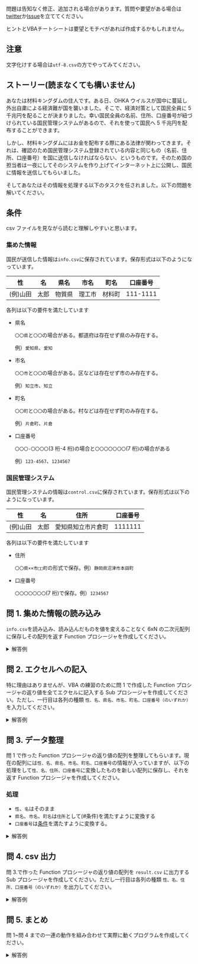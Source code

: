 問題は告知なく修正、追加される場合があります。質問や要望がある場合は[twitter](https://twitter.com/hkimrgakgi)か[Issue](https://github.com/kmgk/Introduction-to-Information-Processing/issues)を立ててください。

ヒントとVBAチートシートは要望とモチベがあれば作成するかもしれません。

## 注意

文字化けする場合は`utf-8.csv`の方でやってみてください。

## ストーリー(読まなくても構いません)

あなたは材料キングダムの住人です。ある日、OHKA ウイルスが国中に蔓延し外出自粛による経済難が国を襲いました。そこで、経済対策として国民全員に 5 千兆円を配ることが決まりました。幸い国民全員の名前、住所、口座番号が紐づけられている国民管理システムがあるので、それを使って国民へ 5 千兆円を配布することができます。

しかし、材料キングダムにはお金を配布する際にある法律が関わってきます。それは、確認のため国民管理システム登録されている内容と同じもの（名前、住所、口座番号）を国に送信しなければならない、というものです。そのため国の担当者は一夜にしてそのシステムを作り上げてインターネット上に公開し、国民に情報を送信してもらいました。

そしてあなたはその情報を処理する以下のタスクを任されました。以下の問題を解いてください。

## 条件

csv ファイルを見ながら読むと理解しやすいと思います。

### 集めた情報

国民が送信した情報は`info.csv`に保存されています。保存形式は以下のようになっています。

| 性       | 名   | 県名   | 市名   | 町名   | 口座番号 |
| -------- | ---- | ------ | ------ | ------ | -------- |
| (例)山田 | 太郎 | 物質県 | 理工市 | 材料町 | 111-1111 |

各列は以下の要件を満たしています

- 県名

  `〇〇県`と`〇〇`の場合がある。都道府は存在せず県のみ存在する。

  例）`愛知県`、`愛知`

- 市名

  `〇〇市`と`〇〇`の場合がある。区などは存在せず市のみ存在する。

  例）`知立市`、`知立`

- 町名

  `〇〇町`と`〇〇`の場合がある。村などは存在せず町のみ存在する。

  例）`片倉町`、`片倉`

- 口座番号

  `〇〇〇-〇〇〇〇`(3 桁-4 桁)の場合と`〇〇〇〇〇〇〇`(7 桁)の場合がある

  例）`123-4567`、`1234567`

### 国民管理システム

国民管理システムの情報は`control.csv`に保存されています。保存形式は以下のようになっています。

| 性       | 名   | 住所               | 口座番号 |
| -------- | ---- | ------------------ | -------- |
| (例)山田 | 太郎 | 愛知県知立市片倉町 | 1111111  |

各列は以下の要件を満たしています

- 住所

  `〇〇県××市□□町`の形式で保存。例）`静岡県沼津市本田町`

- 口座番号

  `〇〇〇〇〇〇〇`(7 桁)で保存。例）`1234567`

## 問 1. 集めた情報の読み込み

`info.csv`を読み込み、読み込んだものを値を変えることなく 6xN の二次元配列に保存しその配列を返す Function プロシージャを作成してください。

<details>
<summary>解答例</summary>

```vb
Function problem1() As String()
    ChDrive ThisWorkbook.Path
    ChDir ThisWorkbook.Path

    Open "info.csv" For Input As #1
    Dim line As String, i As Long
    Dim arr() As String
    Dim lineNum As Long

    lineNum = 0
    Do Until EOF(1)
        Line Input #1, line
        lineElements = Split(line, ",")
        ReDim Preserve arr(5, lineNum)
        For i = 0 To UBound(lineElements)
            arr(i, lineNum) = lineElements(i)
        Next i
        lineNum = lineNum + 1
    Loop

    problem1 = arr()

    Close #1
End Function
```

</details>

## 問 2. エクセルへの記入

特に理由はありませんが、VBA の練習のために問 1 で作成した Function プロシージャの返り値を全てエクセルに記入する Sub プロシージャを作成してください。ただし、一行目は各列の種類 `性、名、県名、市名、町名、口座番号（のいずれか）`を入力してください。

<details>
<summary>解答例</summary>

```vb
Sub problem2(ByRef arr() As String)
    Dim i As Long, j As Long

    For i = 0 To UBound(arr, 1)
        For j = 0 To UBound(arr, 2)
            Cells(j + 1, i + 1).Value = arr(i, j)
        Next j
    Next i
End Sub
```

</details>

## 問 3. データ整理

問 1 で作った Function プロシージャの返り値の配列を整理してもらいます。現在の配列には`性、名、県名、市名、町名、口座番号`の情報が入っていますが、以下の処理をして`性、名、住所、口座番号`に変換したものを新しい配列に保存し、それを返す Function プロシージャを作成してください。

### 処理

- `性`、`名`はそのまま
- `県名`、`市名`、`町名`は`住所`として(#条件)を満たすように変換する
- `口座番号`は[条件](#条件)を満たすように変換する。

<details>
<summary>解答例</summary>

```vb
Function problem3(ByRef arr() As String) As String()
    Dim result() As String
    Dim i As Long, j As Long
    Dim lineNum As Long

    lineNum = 0
    ReDim Preserve result(3, lineNum)
    result(0, 0) = "性"
    result(1, 0) = "名"
    result(2, 0) = "住所"
    result(3, 0) = "口座番号"
    For i = 1 To UBound(arr, 2)
        lineNum = lineNum + 1
        ReDim Preserve result(3, lineNum)
        For j = 0 To 3
            Select Case j
            Case 0
                result(j, i) = arr(j, i)
            Case 1
                result(j, i) = arr(j, i)
            Case 2
                result(j, i) = Split(arr(2, i), "県")(0) + "県" + Split(arr(3, i), "市")(0) + "市" + Split(arr(4, i), "町")(0) + "町"
            Case 3
                kouza = Split(arr(5, i), "-")
                If UBound(kouza) = 0 Then
                    result(j, i) = kouza(0)
                Else
                    result(j, i) = kouza(0) + kouza(1)
                End If
            End Select
        Next j
    Next i

    problem3 = result()
End Function
```

</details>

## 問 4. csv 出力

問 3.で作った Function プロシージャの返り値の配列を `result.csv` に出力する Sub プロシージャを作成してください。ただし一行目は各列の種類 `性、名、住所、口座番号（のいずれか）`を出力してください。

<details>
<summary>解答例</summary>

```vb
Sub problem4(ByRef arr() As String)
    Dim i As Long, j As Long
    Dim filePath As String

    filePath = ThisWorkbook.Path & "\result.csv"
    Open filePath For Output As #1

    For i = 0 To UBound(arr, 2)
        For j = 0 To UBound(arr, 1)
            If j <> UBound(arr, 1) Then
                Print #1, arr(j, i) & ",";
            Else
                Print #1, arr(j, i)
            End If
        Next j
    Next i
    Close #1
End Sub

```

</details>

## 問 5. まとめ

問 1~問 4 までの一連の動作を組み合わせて実際に動くプログラムを作成してください。

<details>
<summary>解答例</summary>

```vb
Sub main()
    Dim arr() As String


    arr = problem1()
    Call problem2(arr)
    arr = problem3(arr)
    Call problem4(arr)
End Sub
```

</details>
